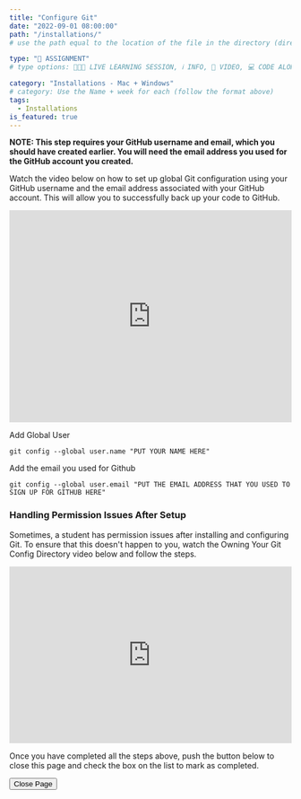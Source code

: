 ```yaml
---
title: "Configure Git"
date: "2022-09-01 08:00:00"
path: "/installations/"
# use the path equal to the location of the file in the directory (directory structure)

type: "📝 ASSIGNMENT"
# type options: 👩🏽‍🏫 LIVE LEARNING SESSION, ℹ️ INFO, 🎥 VIDEO, 💻 CODE ALONG, 🥼LAB, ↩️ REVIEW/NOTES, 👥 GROUP LEARNING, 👷🏼‍♂️ GROUP PROJECT, 🧠 ASSESSMENT, 📝 ASSIGNMENT

category: "Installations - Mac + Windows"
# category: Use the Name + week for each (follow the format above)
tags:
  - Installations
is_featured: true
---
```

**NOTE: This step requires your GitHub username and email, which you should have created earlier. You will need the email address you used for the GitHub account you created.**

Watch the video below on how to set up global Git configuration using your GitHub username and the email address associated with your GitHub account. This will allow you to successfully back up your code to GitHub.

<div style="padding:75% 0 0 0;position:relative;"><iframe src="https://player.vimeo.com/video/747816993?h=8417cf4f42&amp;badge=0&amp;autopause=0&amp;player_id=0&amp;app_id=58479" frameborder="0" allow="autoplay; fullscreen; picture-in-picture" allowfullscreen style="position:absolute;top:0;left:0;width:100%;height:100%;" title="configure-git.mp4"></iframe></div><script src="https://player.vimeo.com/api/player.js"></script>

Add Global User
```shell
git config --global user.name "PUT YOUR NAME HERE"
```

Add the email you used for Github
```shell
git config --global user.email "PUT THE EMAIL ADDRESS THAT YOU USED TO SIGN UP FOR GITHUB HERE"
```

### Handling Permission Issues After Setup
Sometimes, a student has permission issues after installing and configuring Git. To ensure that this doesn't happen to you, watch the Owning Your Git Config Directory video below and follow the steps.

<iframe width="100%" height="315" src="https://www.youtube.com/embed/exva3J_jojc" title="YouTube video player" frameborder="0" allow="accelerometer; autoplay; clipboard-write; encrypted-media; gyroscope; picture-in-picture" allowfullscreen></iframe>


Once you have completed all the steps above, push the button below to close this page and check the box on the list to mark as completed.

<button class="report m-1 p-3 btn-lg btn-outline-warning btn" onclick="window.close()">Close Page</button>
